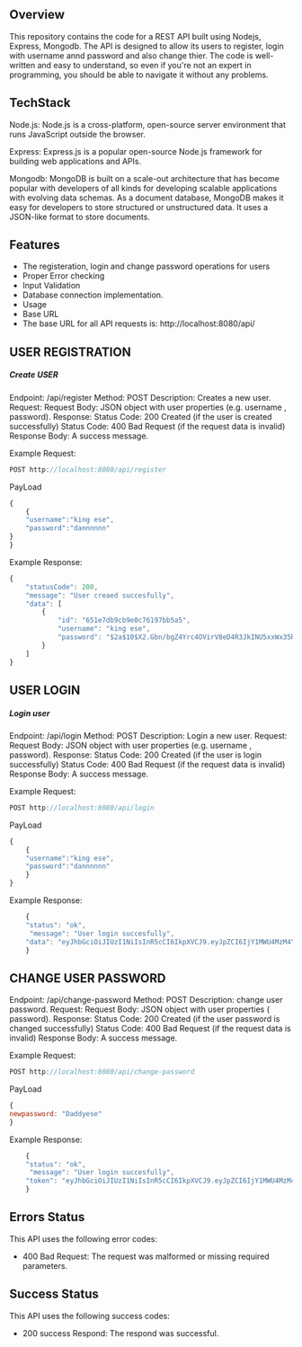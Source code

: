 ## Overview
This repository contains the code for a REST API built using Nodejs, Express, Mongodb. The API is designed to allow its users to register, login with username annd password and also change thier. The code is well-written and easy to understand, so even if you're not an expert in programming, you should be able to navigate it without any problems.

## TechStack
Node.js: Node.js is a cross-platform, open-source server environment that runs JavaScript outside the browser.

Express: Express.js is a popular open-source Node.js framework for building web applications and APIs.

Mongodb: MongoDB is built on a scale-out architecture that has become popular with developers of all kinds for developing scalable applications with evolving data schemas. As a document database, MongoDB makes it easy for developers to store structured or unstructured data. It uses a JSON-like format to store documents.


## Features

- The registeration, login and change password operations  for users
- Proper Error checking
- Input Validation
- Database connection implementation.
- Usage
- Base URL
- The base URL for all API requests is: http://localhost:8080/api/


## USER REGISTRATION

##### Create USER
   Endpoint: /api/register
   Method: POST
   Description: Creates a new user.
   Request:
   Request Body: JSON object with user properties (e.g. username , password).
   Response:
   Status Code: 200 Created (if the user is created successfully)
   Status Code: 400 Bad Request (if the request data is invalid)
   Response Body: A success message.

   Example Request:

```javascript
POST http://localhost:8080/api/register
```
PayLoad

```javascript
{
    {
    "username":"king ese",
    "password":"dannnnnn" 
}
}
```

Example Response:

```javascript
{
    "statusCode": 200,
    "message": "User creaed succesfully",
    "data": [
        {
            "id": "651e7db9cb9e0c76197bb5a5",
            "username": "king ese",
            "password": "$2a$10$X2.Gbn/bgZ4Yrc4OVirV8eD4R3JkINU5xxWx35R4ndcEAs6qdMiBi",
        }
    ]
}
```


## USER LOGIN

##### Login user
   Endpoint: /api/login
   Method: POST
   Description: Login a new user.
   Request:
   Request Body: JSON object with user properties (e.g. username , password).
   Response:
   Status Code: 200 Created (if the user is login successfully)
   Status Code: 400 Bad Request (if the request data is invalid)
   Response Body: A success message.

   Example Request:

```javascript
POST http://localhost:8080/api/login
```
PayLoad

```javascript
{
    {
    "username":"king ese",
    "password":"dannnnnn" 
    }
}
```

Example Response:

```javascript
    {
    "status": "ok",
     "message": "User login succesfully",
    "data": "eyJhbGciOiJIUzI1NiIsInR5cCI6IkpXVCJ9.eyJpZCI6IjY1MWU4MzM4Y2I5ZTBjNzYxOTdiYjVhNyIsInVzZXJuYW1lIjoia2luZyBFc2UiLCJpYXQiOjE2OTY0OTkwODB9.7PfeSk8p_RPKmnk8Io8lioIrXPIsPTdxLeUp0xMVaT4"
    }

```


## CHANGE USER PASSWORD

   Endpoint: /api/change-password
   Method: POST
   Description: change user password.
   Request:
   Request Body: JSON object with user properties ( password).
   Response:
   Status Code: 200 Created (if the user password is changed successfully)
   Status Code: 400 Bad Request (if the request data is invalid)
   Response Body: A success message.

   Example Request:

```javascript
POST http://localhost:8080/api/change-password
```
PayLoad

```javascript
{
newpassword: "Daddyese"
}
```

Example Response:

```javascript
    {
    "status": "ok",
     "message": "User login succesfully",
    "token": "eyJhbGciOiJIUzI1NiIsInR5cCI6IkpXVCJ9.eyJpZCI6IjY1MWU4MzM4Y2I5ZTBjNzYxOTdiYjVhNyIsInVzZXJuYW1lIjoia2luZyBFc2UiLCJpYXQiOjE2OTY0OTkwODB9.7PfeSk8p_RPKmnk8Io8lioIrXPIsPTdxLeUp0xMVaT4"
    }

```

## Errors Status

This API uses the following error codes:

- 400 Bad Request: The request was malformed or missing required parameters.

## Success Status

This API uses the following success codes:

- 200 success Respond: The respond was successful.



